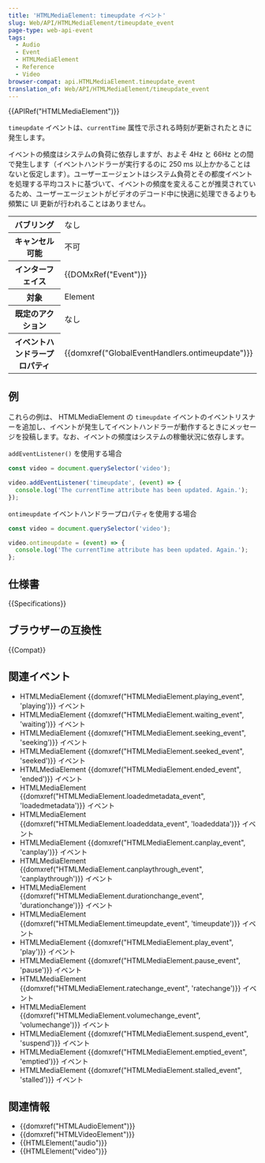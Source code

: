 ```yaml
---
title: 'HTMLMediaElement: timeupdate イベント'
slug: Web/API/HTMLMediaElement/timeupdate_event
page-type: web-api-event
tags:
  - Audio
  - Event
  - HTMLMediaElement
  - Reference
  - Video
browser-compat: api.HTMLMediaElement.timeupdate_event
translation_of: Web/API/HTMLMediaElement/timeupdate_event
---
```

{{APIRef("HTMLMediaElement")}}

`timeupdate` イベントは、`currentTime` 属性で示される時刻が更新されたときに発生します。

イベントの頻度はシステムの負荷に依存しますが、およそ 4Hz と 66Hz との間で発生します（イベントハンドラーが実行するのに 250 ms 以上かかることはないと仮定します）。ユーザーエージェントはシステム負荷とその都度イベントを処理する平均コストに基づいて、イベントの頻度を変えることが推奨されているため、ユーザーエージェントがビデオのデコード中に快適に処理できるよりも頻繁に UI 更新が行われることはありません。

<table class="properties">
  <tbody>
    <tr>
      <th scope="row">バブリング</th>
      <td>なし</td>
    </tr>
    <tr>
      <th scope="row">キャンセル可能</th>
      <td>不可</td>
    </tr>
    <tr>
      <th scope="row">インターフェイス</th>
      <td>{{DOMxRef("Event")}}</td>
    </tr>
    <tr>
      <th scope="row">対象</th>
      <td>Element</td>
    </tr>
    <tr>
      <th scope="row">既定のアクション</th>
      <td>なし</td>
    </tr>
    <tr>
      <th scope="row">イベントハンドラープロパティ</th>
      <td>{{domxref("GlobalEventHandlers.ontimeupdate")}}</td>
    </tr>
  </tbody>
</table>

## 例

これらの例は、 HTMLMediaElement の `timeupdate` イベントのイベントリスナーを追加し、イベントが発生してイベントハンドラーが動作するときにメッセージを投稿します。なお、イベントの頻度はシステムの稼働状況に依存します。

`addEventListener()` を使用する場合

```js
const video = document.querySelector('video');

video.addEventListener('timeupdate', (event) => {
  console.log('The currentTime attribute has been updated. Again.');
});
```

`ontimeupdate` イベントハンドラープロパティを使用する場合

```js
const video = document.querySelector('video');

video.ontimeupdate = (event) => {
  console.log('The currentTime attribute has been updated. Again.');
};
```

## 仕様書

{{Specifications}}

## ブラウザーの互換性

{{Compat}}

## 関連イベント

- HTMLMediaElement {{domxref("HTMLMediaElement.playing_event", 'playing')}} イベント
- HTMLMediaElement {{domxref("HTMLMediaElement.waiting_event", 'waiting')}} イベント
- HTMLMediaElement {{domxref("HTMLMediaElement.seeking_event", 'seeking')}} イベント
- HTMLMediaElement {{domxref("HTMLMediaElement.seeked_event", 'seeked')}} イベント
- HTMLMediaElement {{domxref("HTMLMediaElement.ended_event", 'ended')}} イベント
- HTMLMediaElement {{domxref("HTMLMediaElement.loadedmetadata_event", 'loadedmetadata')}} イベント
- HTMLMediaElement {{domxref("HTMLMediaElement.loadeddata_event", 'loadeddata')}} イベント
- HTMLMediaElement {{domxref("HTMLMediaElement.canplay_event", 'canplay')}} イベント
- HTMLMediaElement {{domxref("HTMLMediaElement.canplaythrough_event", 'canplaythrough')}} イベント
- HTMLMediaElement {{domxref("HTMLMediaElement.durationchange_event", 'durationchange')}} イベント
- HTMLMediaElement {{domxref("HTMLMediaElement.timeupdate_event", 'timeupdate')}} イベント
- HTMLMediaElement {{domxref("HTMLMediaElement.play_event", 'play')}} イベント
- HTMLMediaElement {{domxref("HTMLMediaElement.pause_event", 'pause')}} イベント
- HTMLMediaElement {{domxref("HTMLMediaElement.ratechange_event", 'ratechange')}} イベント
- HTMLMediaElement {{domxref("HTMLMediaElement.volumechange_event", 'volumechange')}} イベント
- HTMLMediaElement {{domxref("HTMLMediaElement.suspend_event", 'suspend')}} イベント
- HTMLMediaElement {{domxref("HTMLMediaElement.emptied_event", 'emptied')}} イベント
- HTMLMediaElement {{domxref("HTMLMediaElement.stalled_event", 'stalled')}} イベント

## 関連情報

- {{domxref("HTMLAudioElement")}}
- {{domxref("HTMLVideoElement")}}
- {{HTMLElement("audio")}}
- {{HTMLElement("video")}}
